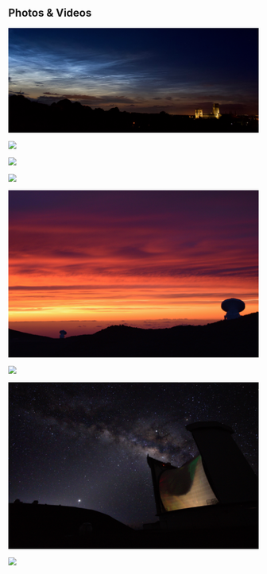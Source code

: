 ## Photos & Videos

[![](Durham_clouds.jpg)](Durham_clouds.jpg)

[<img src="static/img/lion.jpeg" width="200px">](Durham_clouds.jpg)


[![](keck_meteor.jpg)](keck_meteor.jpg)

[ ![](mw.JPG) ](mw.JPG)

[ ![](sunset.JPG) ](sunset.JPG)

[ ![](sunrise.JPG) ](sunrise.JPG)

[ ![](jcmt.jpg) ](jcmt.jpg)

[ ![](full_mw.tif) ](full_mw.tif)
